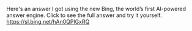Here's an answer I got using the new Bing, the world’s first AI-powered answer engine. Click to see the full answer and try it yourself. https://sl.bing.net/hAn0QPlGxRQ
